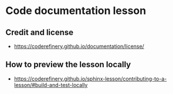 

# Code documentation lesson

## Credit and license

- https://coderefinery.github.io/documentation/license/


## How to preview the lesson locally

- https://coderefinery.github.io/sphinx-lesson/contributing-to-a-lesson/#build-and-test-locally
